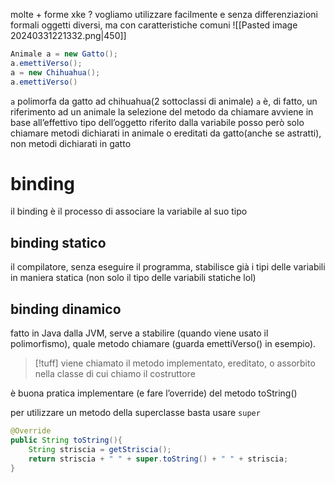 molte + forme
xke ?
vogliamo utilizzare facilmente e senza differenziazioni formali oggetti diversi, ma con caratteristiche comuni
![[Pasted image 20240331221332.png|450]]
```java
Animale a = new Gatto();
a.emettiVerso();
a = new Chihuahua();
a.emettiVerso()
```
`a` polimorfa da gatto ad chihuahua(2 sottoclassi di animale)
`a` è, di fatto, un riferimento ad un animale
la selezione del metodo da chiamare avviene in base all’effettivo tipo dell’oggetto riferito dalla variabile
posso però solo chiamare metodi dichiarati in animale o ereditati da gatto(anche se astratti), non metodi dichiarati in gatto

# binding
il binding è il processo di associare la variabile al suo tipo
## binding statico
il compilatore, senza eseguire il programma, stabilisce già i tipi delle variabili in maniera statica (non solo il tipo delle variabili statiche lol)
## binding dinamico
fatto in Java dalla JVM, serve a stabilire (quando viene usato il polimorfismo), quale metodo chiamare (guarda emettiVerso() in esempio). 
>[!tuff] viene chiamato il metodo implementato, ereditato, o assorbito nella classe di cui chiamo il costruttore

è buona pratica implementare (e fare l’override) del metodo toString()

per utilizzare un metodo della superclasse basta usare `super`
```java
@Override
public String toString(){
	String striscia = getStriscia();
	return striscia + " " + super.toString() + " " + striscia;
}
```
